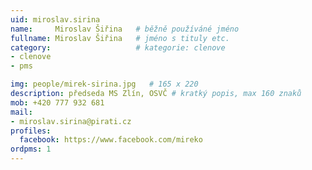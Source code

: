 ```yaml
---
uid: miroslav.sirina
name:     Miroslav Šiřina  	# běžně používáné jméno
fullname: Miroslav Šiřina  	# jméno s tituly etc.
category:                   # kategorie: clenove
- clenove
- pms

img: people/mirek-sirina.jpg   # 165 x 220
description: předseda MS Zlín, OSVČ # kratký popis, max 160 znaků
mob: +420 777 932 681 
mail:
- miroslav.sirina@pirati.cz
profiles:
  facebook: https://www.facebook.com/mireko
ordpms: 1
---
```


